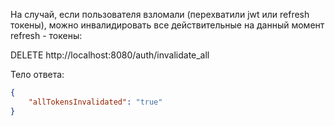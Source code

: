 На случай, если пользователя взломали (перехватили jwt или refresh токены), можно инвалидировать все действительные на данный момент refresh - токены:

DELETE http://localhost:8080/auth/invalidate_all

Тело ответа:
```json
{
	"allTokensInvalidated": "true"
}
```
